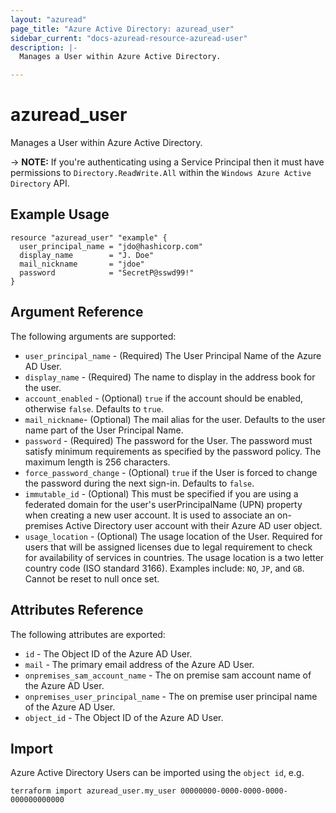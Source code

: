 ```yaml
---
layout: "azuread"
page_title: "Azure Active Directory: azuread_user"
sidebar_current: "docs-azuread-resource-azuread-user"
description: |-
  Manages a User within Azure Active Directory.

---
```


# azuread_user

Manages a User within Azure Active Directory.

-> **NOTE:** If you're authenticating using a Service Principal then it must have permissions to `Directory.ReadWrite.All` within the `Windows Azure Active Directory` API.

## Example Usage

```hcl
resource "azuread_user" "example" {
  user_principal_name = "jdo@hashicorp.com"
  display_name        = "J. Doe"
  mail_nickname       = "jdoe"
  password            = "SecretP@sswd99!"
}
```

## Argument Reference

The following arguments are supported:

* `user_principal_name` - (Required) The User Principal Name of the Azure AD User.
* `display_name` - (Required) The name to display in the address book for the user.
* `account_enabled` - (Optional) `true` if the account should be enabled, otherwise `false`. Defaults to `true`.
* `mail_nickname`- (Optional) The mail alias for the user. Defaults to the user name part of the User Principal Name.
* `password` - (Required) The password for the User. The password must satisfy minimum requirements as specified by the password policy. The maximum length is 256 characters.
* `force_password_change` - (Optional) `true` if the User is forced to change the password during the next sign-in. Defaults to `false`.
* `immutable_id` - (Optional) This must be specified if you are using a federated domain for the user's userPrincipalName (UPN) property when creating a new user account. It is used to associate an on-premises Active Directory user account with their Azure AD user object.
* `usage_location` - (Optional) The usage location of the User. Required for users that will be assigned licenses due to legal requirement to check for availability of services in countries. The usage location is a two letter country code (ISO standard 3166). Examples include: `NO`, `JP`, and `GB`. Cannot be reset to null once set. 

## Attributes Reference

The following attributes are exported:

* `id` - The Object ID of the Azure AD User.
* `mail` - The primary email address of the Azure AD User.
* `onpremises_sam_account_name` - The on premise sam account name of the Azure AD User.
* `onpremises_user_principal_name` - The on premise user principal name of the Azure AD User.
* `object_id` - The Object ID of the Azure AD User.

## Import

Azure Active Directory Users can be imported using the `object id`, e.g.

```shell
terraform import azuread_user.my_user 00000000-0000-0000-0000-000000000000
```
